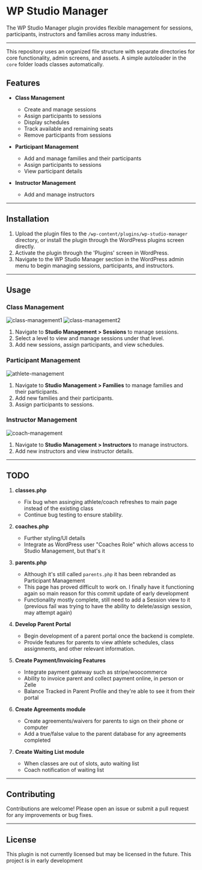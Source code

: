 # WP Studio Manager

The WP Studio Manager plugin provides flexible management for sessions, participants, instructors and families across many industries.

---
This repository uses an organized file structure with separate directories for core functionality, admin screens, and assets.  A simple autoloader in the `core` folder loads classes automatically.
## Features

- **Class Management**
  - Create and manage sessions
  - Assign participants to sessions
  - Display schedules
  - Track available and remaining seats
  - Remove participants from sessions

- **Participant Management**
  - Add and manage families and their participants
  - Assign participants to sessions
  - View participant details

- **Instructor Management**
  - Add and manage instructors

---

## Installation

1. Upload the plugin files to the `/wp-content/plugins/wp-studio-manager` directory, or install the plugin through the WordPress plugins screen directly.
2. Activate the plugin through the 'Plugins' screen in WordPress.
3. Navigate to the WP Studio Manager section in the WordPress admin menu to begin managing sessions, participants, and instructors.

---

## Usage

### Class Management

![class-management1](https://github.com/OlsenSM91/Gymnastics-Management-WordPress-Plugin/assets/130707762/4f1fddc3-4ca7-4642-9ed0-bcb7e03e5ee5)
![class-management2](https://github.com/OlsenSM91/Gymnastics-Management-WordPress-Plugin/assets/130707762/b92dbf8a-f4ab-45e3-86ac-2c18e57f4f1d)

1. Navigate to **Studio Management > Sessions** to manage sessions.
2. Select a level to view and manage sessions under that level.
3. Add new sessions, assign participants, and view schedules.

### Participant Management

![athlete-management](https://github.com/OlsenSM91/Gymnastics-Management-WordPress-Plugin/assets/130707762/5c08c226-1bd4-4746-8260-5ba88cf7a7d4)

1. Navigate to **Studio Management > Families** to manage families and their participants.
2. Add new families and their participants.
3. Assign participants to sessions.

### Instructor Management

![coach-management](https://github.com/OlsenSM91/Gymnastics-Management-WordPress-Plugin/assets/130707762/f0035c95-d37c-42b7-b104-8f0d091e8401)

1. Navigate to **Studio Management > Instructors** to manage instructors.
2. Add new instructors and view instructor details.

---

## TODO

1. **classes.php**
   - Fix bug when assinging athlete/coach refreshes to main page instead of the existing class
   - Continue bug testing to ensure stability.

2. **coaches.php**
   - Further styling/UI details
   - Integrate as WordPress user "Coaches Role" which allows access to Studio Management, but that's it

3. **parents.php**
   - Although it's still called `parents.php` it has been rebranded as Participant Management
   - This page has proved difficult to work on. I finally have it functioning again so main reason for this commit update of early development
   - Functionality mostly complete, still need to add a Session view to it (previous fail was trying to have the ability to delete/assign session, may attempt again)

5. **Develop Parent Portal**
   - Begin development of a parent portal once the backend is complete.
   - Provide features for parents to view athlete schedules, class assignments, and other relevant information.
  
6. **Create Payment/Invoicing Features**
   - Integrate payment gateway such as stripe/woocommerce
   - Ability to invoice parent and collect payment online, in person or Zelle
   - Balance Tracked in Parent Profile and they're able to see it from their portal
     
8. **Create Agreements module**
   - Create agreements/waivers for parents to sign on their phone or computer
   - Add a true/false value to the parent database for any agreements completed
     
10. **Create Waiting List module**
    - When classes are out of slots, auto waiting list
    - Coach notification of waiting list

---

## Contributing

Contributions are welcome! Please open an issue or submit a pull request for any improvements or bug fixes.

---

## License

This plugin is not currently licensed but may be licensed in the future. This project is in early development
